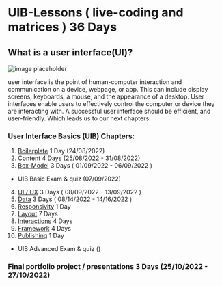 # UIB-Lessons ( live-coding and matrices ) 36 Days

## What is a user interface(UI)?

![image placeholder](https://p7x7q5i4.rocketcdn.me/wp-content/uploads/2022/01/user-interface-wissen-kompakt-t2informatik.png)

user interface is the point of human-computer interaction and communication on a device, webpage, or app. This can include display screens, keyboards, a mouse, and the appearance of a desktop. User interfaces enable users to effectively control the computer or device they are interacting with. A successful user interface should be efficient, and user-friendly. Which leads us to our next chapters:



### User Interface Basics (UIB) Chapters:

1.  [Boilerplate](https://github.com/FBWE22-E08/UIB-Lessons/tree/main/1-Boilerplate) 1 Day (24/08/2022)
2.  [Content](https://github.com/FBWE22-E08/UIB-Lessons/tree/main/2-Content) 4 Days (25/08/2022 - 31/08/2022)
3.  [Box-Model]() 3 Days ( 01/09/2022 - 06/09/2022 )
- UIB Basic Exam & quiz (07/09/2022)
4.  [UI / UX]() 3 Days ( 08/09/2022 - 13/09/2022 ) 
5.  [Data]() 3 Days  ( 08/14/2022 - 14/16/2022 ) 
6.  [Responsivity]() 1 Day
7.  [Layout]() 7 Days
8.  [Interactions]() 4 Days
9.  [Framework]() 4 Days
10. [Publishing]() 1 Day 
- UIB Advanced Exam & quiz ()


### Final portfolio project / presentations 3 Days (25/10/2022 - 27/10/2022)
